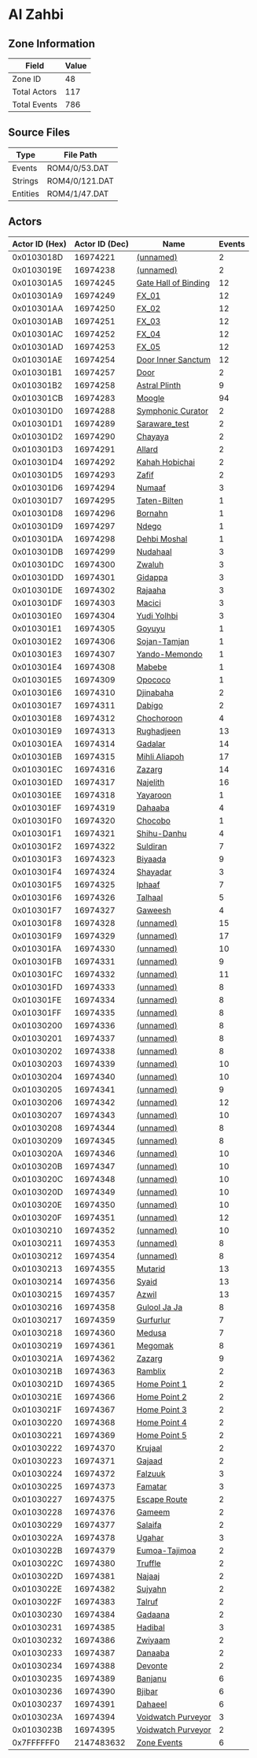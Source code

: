 # Al Zahbi

## Zone Information

| Field        |   Value |
|--------------|---------|
| Zone ID      |      48 |
| Total Actors |     117 |
| Total Events |     786 |

## Source Files

| Type     | File Path      |
|----------|----------------|
| Events   | ROM4/0/53.DAT  |
| Strings  | ROM4/0/121.DAT |
| Entities | ROM4/1/47.DAT  |

## Actors

| Actor ID (Hex)   |   Actor ID (Dec) | Name                                                                 |   Events |
|------------------|------------------|----------------------------------------------------------------------|----------|
| 0x0103018D       |         16974221 | [(unnamed)](./16974221/)                                             |        2 |
| 0x0103019E       |         16974238 | [(unnamed)](./16974238/)                                             |        2 |
| 0x010301A5       |         16974245 | [Gate Hall of Binding](./16974245%20-%20Gate%20Hall%20of%20Binding/) |       12 |
| 0x010301A9       |         16974249 | [FX_01](./16974249%20-%20FX_01/)                                     |       12 |
| 0x010301AA       |         16974250 | [FX_02](./16974250%20-%20FX_02/)                                     |       12 |
| 0x010301AB       |         16974251 | [FX_03](./16974251%20-%20FX_03/)                                     |       12 |
| 0x010301AC       |         16974252 | [FX_04](./16974252%20-%20FX_04/)                                     |       12 |
| 0x010301AD       |         16974253 | [FX_05](./16974253%20-%20FX_05/)                                     |       12 |
| 0x010301AE       |         16974254 | [Door Inner Sanctum](./16974254%20-%20Door%20Inner%20Sanctum/)       |       12 |
| 0x010301B1       |         16974257 | [Door](./16974257%20-%20Door/)                                       |        2 |
| 0x010301B2       |         16974258 | [Astral Plinth](./16974258%20-%20Astral%20Plinth/)                   |        9 |
| 0x010301CB       |         16974283 | [Moogle](./16974283%20-%20Moogle/)                                   |       94 |
| 0x010301D0       |         16974288 | [Symphonic Curator](./16974288%20-%20Symphonic%20Curator/)           |        2 |
| 0x010301D1       |         16974289 | [Saraware_test](./16974289%20-%20Saraware_test/)                     |        2 |
| 0x010301D2       |         16974290 | [Chayaya](./16974290%20-%20Chayaya/)                                 |        2 |
| 0x010301D3       |         16974291 | [Allard](./16974291%20-%20Allard/)                                   |        2 |
| 0x010301D4       |         16974292 | [Kahah Hobichai](./16974292%20-%20Kahah%20Hobichai/)                 |        2 |
| 0x010301D5       |         16974293 | [Zafif](./16974293%20-%20Zafif/)                                     |        2 |
| 0x010301D6       |         16974294 | [Numaaf](./16974294%20-%20Numaaf/)                                   |        3 |
| 0x010301D7       |         16974295 | [Taten-Bilten](./16974295%20-%20Taten-Bilten/)                       |        1 |
| 0x010301D8       |         16974296 | [Bornahn](./16974296%20-%20Bornahn/)                                 |        1 |
| 0x010301D9       |         16974297 | [Ndego](./16974297%20-%20Ndego/)                                     |        1 |
| 0x010301DA       |         16974298 | [Dehbi Moshal](./16974298%20-%20Dehbi%20Moshal/)                     |        1 |
| 0x010301DB       |         16974299 | [Nudahaal](./16974299%20-%20Nudahaal/)                               |        3 |
| 0x010301DC       |         16974300 | [Zwaluh](./16974300%20-%20Zwaluh/)                                   |        3 |
| 0x010301DD       |         16974301 | [Gidappa](./16974301%20-%20Gidappa/)                                 |        3 |
| 0x010301DE       |         16974302 | [Rajaaha](./16974302%20-%20Rajaaha/)                                 |        3 |
| 0x010301DF       |         16974303 | [Macici](./16974303%20-%20Macici/)                                   |        3 |
| 0x010301E0       |         16974304 | [Yudi Yolhbi](./16974304%20-%20Yudi%20Yolhbi/)                       |        3 |
| 0x010301E1       |         16974305 | [Goyuyu](./16974305%20-%20Goyuyu/)                                   |        1 |
| 0x010301E2       |         16974306 | [Sojan-Tamjan](./16974306%20-%20Sojan-Tamjan/)                       |        1 |
| 0x010301E3       |         16974307 | [Yando-Memondo](./16974307%20-%20Yando-Memondo/)                     |        1 |
| 0x010301E4       |         16974308 | [Mabebe](./16974308%20-%20Mabebe/)                                   |        1 |
| 0x010301E5       |         16974309 | [Opococo](./16974309%20-%20Opococo/)                                 |        1 |
| 0x010301E6       |         16974310 | [Djinabaha](./16974310%20-%20Djinabaha/)                             |        2 |
| 0x010301E7       |         16974311 | [Dabigo](./16974311%20-%20Dabigo/)                                   |        2 |
| 0x010301E8       |         16974312 | [Chochoroon](./16974312%20-%20Chochoroon/)                           |        4 |
| 0x010301E9       |         16974313 | [Rughadjeen](./16974313%20-%20Rughadjeen/)                           |       13 |
| 0x010301EA       |         16974314 | [Gadalar](./16974314%20-%20Gadalar/)                                 |       14 |
| 0x010301EB       |         16974315 | [Mihli Aliapoh](./16974315%20-%20Mihli%20Aliapoh/)                   |       17 |
| 0x010301EC       |         16974316 | [Zazarg](./16974316%20-%20Zazarg/)                                   |       14 |
| 0x010301ED       |         16974317 | [Najelith](./16974317%20-%20Najelith/)                               |       16 |
| 0x010301EE       |         16974318 | [Yayaroon](./16974318%20-%20Yayaroon/)                               |        1 |
| 0x010301EF       |         16974319 | [Dahaaba](./16974319%20-%20Dahaaba/)                                 |        4 |
| 0x010301F0       |         16974320 | [Chocobo](./16974320%20-%20Chocobo/)                                 |        1 |
| 0x010301F1       |         16974321 | [Shihu-Danhu](./16974321%20-%20Shihu-Danhu/)                         |        4 |
| 0x010301F2       |         16974322 | [Suldiran](./16974322%20-%20Suldiran/)                               |        7 |
| 0x010301F3       |         16974323 | [Biyaada](./16974323%20-%20Biyaada/)                                 |        9 |
| 0x010301F4       |         16974324 | [Shayadar](./16974324%20-%20Shayadar/)                               |        3 |
| 0x010301F5       |         16974325 | [Iphaaf](./16974325%20-%20Iphaaf/)                                   |        7 |
| 0x010301F6       |         16974326 | [Talhaal](./16974326%20-%20Talhaal/)                                 |        5 |
| 0x010301F7       |         16974327 | [Gaweesh](./16974327%20-%20Gaweesh/)                                 |        4 |
| 0x010301F8       |         16974328 | [(unnamed)](./16974328/)                                             |       15 |
| 0x010301F9       |         16974329 | [(unnamed)](./16974329/)                                             |       17 |
| 0x010301FA       |         16974330 | [(unnamed)](./16974330/)                                             |       10 |
| 0x010301FB       |         16974331 | [(unnamed)](./16974331/)                                             |        9 |
| 0x010301FC       |         16974332 | [(unnamed)](./16974332/)                                             |       11 |
| 0x010301FD       |         16974333 | [(unnamed)](./16974333/)                                             |        8 |
| 0x010301FE       |         16974334 | [(unnamed)](./16974334/)                                             |        8 |
| 0x010301FF       |         16974335 | [(unnamed)](./16974335/)                                             |        8 |
| 0x01030200       |         16974336 | [(unnamed)](./16974336/)                                             |        8 |
| 0x01030201       |         16974337 | [(unnamed)](./16974337/)                                             |        8 |
| 0x01030202       |         16974338 | [(unnamed)](./16974338/)                                             |        8 |
| 0x01030203       |         16974339 | [(unnamed)](./16974339/)                                             |       10 |
| 0x01030204       |         16974340 | [(unnamed)](./16974340/)                                             |       10 |
| 0x01030205       |         16974341 | [(unnamed)](./16974341/)                                             |        9 |
| 0x01030206       |         16974342 | [(unnamed)](./16974342/)                                             |       12 |
| 0x01030207       |         16974343 | [(unnamed)](./16974343/)                                             |       10 |
| 0x01030208       |         16974344 | [(unnamed)](./16974344/)                                             |        8 |
| 0x01030209       |         16974345 | [(unnamed)](./16974345/)                                             |        8 |
| 0x0103020A       |         16974346 | [(unnamed)](./16974346/)                                             |       10 |
| 0x0103020B       |         16974347 | [(unnamed)](./16974347/)                                             |       10 |
| 0x0103020C       |         16974348 | [(unnamed)](./16974348/)                                             |       10 |
| 0x0103020D       |         16974349 | [(unnamed)](./16974349/)                                             |       10 |
| 0x0103020E       |         16974350 | [(unnamed)](./16974350/)                                             |       10 |
| 0x0103020F       |         16974351 | [(unnamed)](./16974351/)                                             |       12 |
| 0x01030210       |         16974352 | [(unnamed)](./16974352/)                                             |       10 |
| 0x01030211       |         16974353 | [(unnamed)](./16974353/)                                             |        8 |
| 0x01030212       |         16974354 | [(unnamed)](./16974354/)                                             |        8 |
| 0x01030213       |         16974355 | [Mutarid](./16974355%20-%20Mutarid/)                                 |       13 |
| 0x01030214       |         16974356 | [Syaid](./16974356%20-%20Syaid/)                                     |       13 |
| 0x01030215       |         16974357 | [Azwil](./16974357%20-%20Azwil/)                                     |       13 |
| 0x01030216       |         16974358 | [Gulool Ja Ja](./16974358%20-%20Gulool%20Ja%20Ja/)                   |        8 |
| 0x01030217       |         16974359 | [Gurfurlur](./16974359%20-%20Gurfurlur/)                             |        7 |
| 0x01030218       |         16974360 | [Medusa](./16974360%20-%20Medusa/)                                   |        7 |
| 0x01030219       |         16974361 | [Megomak](./16974361%20-%20Megomak/)                                 |        8 |
| 0x0103021A       |         16974362 | [Zazarg](./16974362%20-%20Zazarg/)                                   |        9 |
| 0x0103021B       |         16974363 | [Ramblix](./16974363%20-%20Ramblix/)                                 |        2 |
| 0x0103021D       |         16974365 | [Home Point 1](./16974365%20-%20Home%20Point%201/)                   |        2 |
| 0x0103021E       |         16974366 | [Home Point 2](./16974366%20-%20Home%20Point%202/)                   |        2 |
| 0x0103021F       |         16974367 | [Home Point 3](./16974367%20-%20Home%20Point%203/)                   |        2 |
| 0x01030220       |         16974368 | [Home Point 4](./16974368%20-%20Home%20Point%204/)                   |        2 |
| 0x01030221       |         16974369 | [Home Point 5](./16974369%20-%20Home%20Point%205/)                   |        2 |
| 0x01030222       |         16974370 | [Krujaal](./16974370%20-%20Krujaal/)                                 |        2 |
| 0x01030223       |         16974371 | [Gajaad](./16974371%20-%20Gajaad/)                                   |        2 |
| 0x01030224       |         16974372 | [Falzuuk](./16974372%20-%20Falzuuk/)                                 |        3 |
| 0x01030225       |         16974373 | [Famatar](./16974373%20-%20Famatar/)                                 |        3 |
| 0x01030227       |         16974375 | [Escape Route](./16974375%20-%20Escape%20Route/)                     |        2 |
| 0x01030228       |         16974376 | [Gameem](./16974376%20-%20Gameem/)                                   |        2 |
| 0x01030229       |         16974377 | [Salaifa](./16974377%20-%20Salaifa/)                                 |        2 |
| 0x0103022A       |         16974378 | [Ugahar](./16974378%20-%20Ugahar/)                                   |        3 |
| 0x0103022B       |         16974379 | [Eumoa-Tajimoa](./16974379%20-%20Eumoa-Tajimoa/)                     |        2 |
| 0x0103022C       |         16974380 | [Truffle](./16974380%20-%20Truffle/)                                 |        2 |
| 0x0103022D       |         16974381 | [Najaaj](./16974381%20-%20Najaaj/)                                   |        2 |
| 0x0103022E       |         16974382 | [Sujyahn](./16974382%20-%20Sujyahn/)                                 |        2 |
| 0x0103022F       |         16974383 | [Talruf](./16974383%20-%20Talruf/)                                   |        2 |
| 0x01030230       |         16974384 | [Gadaana](./16974384%20-%20Gadaana/)                                 |        2 |
| 0x01030231       |         16974385 | [Hadibal](./16974385%20-%20Hadibal/)                                 |        3 |
| 0x01030232       |         16974386 | [Zwiyaam](./16974386%20-%20Zwiyaam/)                                 |        2 |
| 0x01030233       |         16974387 | [Danaaba](./16974387%20-%20Danaaba/)                                 |        2 |
| 0x01030234       |         16974388 | [Devonte](./16974388%20-%20Devonte/)                                 |        2 |
| 0x01030235       |         16974389 | [Banjanu](./16974389%20-%20Banjanu/)                                 |        6 |
| 0x01030236       |         16974390 | [Bjibar](./16974390%20-%20Bjibar/)                                   |        6 |
| 0x01030237       |         16974391 | [Dahaeel](./16974391%20-%20Dahaeel/)                                 |        6 |
| 0x0103023A       |         16974394 | [Voidwatch Purveyor](./16974394%20-%20Voidwatch%20Purveyor/)         |        3 |
| 0x0103023B       |         16974395 | [Voidwatch Purveyor](./16974395%20-%20Voidwatch%20Purveyor/)         |        2 |
| 0x7FFFFFF0       |       2147483632 | [Zone Events](./Zone%20Events/)                                      |        6 |
